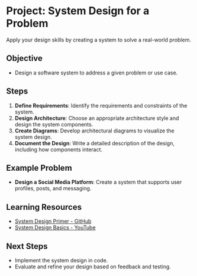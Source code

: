 # Project: System Design for a Problem

Apply your design skills by creating a system to solve a real-world problem.

## Objective
- Design a software system to address a given problem or use case.

## Steps
1. **Define Requirements**: Identify the requirements and constraints of the system.
2. **Design Architecture**: Choose an appropriate architecture style and design the system components.
3. **Create Diagrams**: Develop architectural diagrams to visualize the system design.
4. **Document the Design**: Write a detailed description of the design, including how components interact.

## Example Problem
- **Design a Social Media Platform**: Create a system that supports user profiles, posts, and messaging.

## Learning Resources
- [System Design Primer - GitHub](https://github.com/donnemartin/system-design-primer)
- [System Design Basics - YouTube](https://www.youtube.com/watch?v=0B8F7h3t5qI)

## Next Steps
- Implement the system design in code.
- Evaluate and refine your design based on feedback and testing.

